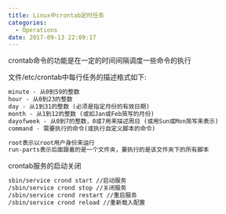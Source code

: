 ```yaml
---
title: Linux中crontab定时任务
categories:
  - Operations
date: 2017-09-13 22:09:17
---
```

crontab命令的功能是在一定的时间间隔调度一些命令的执行

文件/etc/crontab中每行任务的描述格式如下:
```html
minute - 从0到59的整数 
hour - 从0到23的整数 
day - 从1到31的整数 (必须是指定月份的有效日期)
month - 从1到12的整数 (或如Jan或Feb简写的月份)
dayofweek - 从0到7的整数，0或7用来描述周日 (或用Sun或Mon简写来表示)
command - 需要执行的命令(或执行自定义脚本的命令)

root表示以root用户身份来运行
run-parts表示后面跟着的是一个文件夹，要执行的是该文件夹下的所有脚本
```

crontab服务的启动关闭
```html
sbin/service crond start //启动服务
/sbin/service crond stop //关闭服务
/sbin/service crond restart //重启服务
/sbin/service crond reload //重新载入配置
```